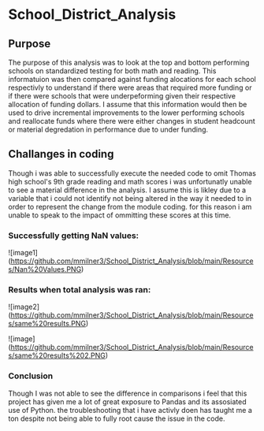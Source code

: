 # School_District_Analysis
## Purpose
The purpose of this analysis was to look at the top and bottom performing schools on standardized testing for both math and reading. This informatuion was then compared against funding alocations for each school respectivly to understand if there were areas that required more funding or if there were schools that were underpeforming given their respective allocation of funding dollars. I assume that this information would then be used to drive incremental improvements to the lower performing schools and reallocate funds where there were either changes in student headcount or material degredation in performance due to under funding. 

## Challanges in coding 
Though i was able to successfully execute the needed code to omit Thomas high school's 9th grade reading and math scores i was unfortunatly unable to see a material difference in the analysis. I assume this is likley due to a variable that i could not identify not being altered in the way it needed to in order to represent the change from the module coding. for this reason i am unable to speak to the impact of ommitting these scores at this time. 

### Successfully getting NaN values:
![image1] (https://github.com/mmilner3/School_District_Analysis/blob/main/Resources/Nan%20Values.PNG)



### Results when total analysis was ran:
![image2] (https://github.com/mmilner3/School_District_Analysis/blob/main/Resources/same%20results.PNG)


![image] (https://github.com/mmilner3/School_District_Analysis/blob/main/Resources/same%20results%202.PNG)

### Conclusion
Though I was not able to see the difference in comparisons i feel that this project has given me a lot of great exposure to Pandas and its assosiated use of Python. the troubleshooting that i have activly doen has taught me a ton despite not being able to fully root cause the issue in the code. 